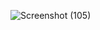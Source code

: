 ![Screenshot (105)](https://github.com/MAVUNDL/Smart-to-do-UI/assets/117544413/7147afe0-b6a8-466c-be34-1876d0caad5b)
